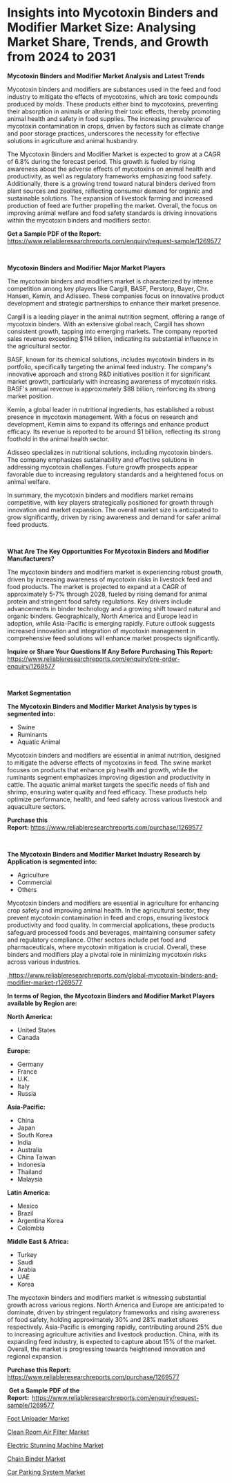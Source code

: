 <p><h1>Insights into Mycotoxin Binders and Modifier Market Size: Analysing Market Share, Trends, and Growth from 2024 to 2031</h1></p><p><strong>Mycotoxin Binders and Modifier Market Analysis and Latest Trends</strong></p>
<p><p>Mycotoxin binders and modifiers are substances used in the feed and food industry to mitigate the effects of mycotoxins, which are toxic compounds produced by molds. These products either bind to mycotoxins, preventing their absorption in animals or altering their toxic effects, thereby promoting animal health and safety in food supplies. The increasing prevalence of mycotoxin contamination in crops, driven by factors such as climate change and poor storage practices, underscores the necessity for effective solutions in agriculture and animal husbandry.</p><p>The Mycotoxin Binders and Modifier Market is expected to grow at a CAGR of 6.8% during the forecast period. This growth is fueled by rising awareness about the adverse effects of mycotoxins on animal health and productivity, as well as regulatory frameworks emphasizing food safety. Additionally, there is a growing trend toward natural binders derived from plant sources and zeolites, reflecting consumer demand for organic and sustainable solutions. The expansion of livestock farming and increased production of feed are further propelling the market. Overall, the focus on improving animal welfare and food safety standards is driving innovations within the mycotoxin binders and modifiers sector.</p></p>
<p><strong>Get a Sample PDF of the Report:&nbsp;</strong> <a href="https://www.reliableresearchreports.com/enquiry/request-sample/1269577?utm_campaign=1400&utm_medium=2&utm_source=Github&utm_content=ia&utm_term=30092024&utm_id=mycotoxin-binders-and-modifier">https://www.reliableresearchreports.com/enquiry/request-sample/1269577</a></p>
<p>&nbsp;</p>
<p><strong>Mycotoxin Binders and Modifier Major Market Players</strong></p>
<p><p>The mycotoxin binders and modifiers market is characterized by intense competition among key players like Cargill, BASF, Perstorp, Bayer, Chr. Hansen, Kemin, and Adisseo. These companies focus on innovative product development and strategic partnerships to enhance their market presence.</p><p>Cargill is a leading player in the animal nutrition segment, offering a range of mycotoxin binders. With an extensive global reach, Cargill has shown consistent growth, tapping into emerging markets. The company reported sales revenue exceeding $114 billion, indicating its substantial influence in the agricultural sector.</p><p>BASF, known for its chemical solutions, includes mycotoxin binders in its portfolio, specifically targeting the animal feed industry. The company's innovative approach and strong R&D initiatives position it for significant market growth, particularly with increasing awareness of mycotoxin risks. BASF's annual revenue is approximately $88 billion, reinforcing its strong market position.</p><p>Kemin, a global leader in nutritional ingredients, has established a robust presence in mycotoxin management. With a focus on research and development, Kemin aims to expand its offerings and enhance product efficacy. Its revenue is reported to be around $1 billion, reflecting its strong foothold in the animal health sector.</p><p>Adisseo specializes in nutritional solutions, including mycotoxin binders. The company emphasizes sustainability and effective solutions in addressing mycotoxin challenges. Future growth prospects appear favorable due to increasing regulatory standards and a heightened focus on animal welfare.</p><p>In summary, the mycotoxin binders and modifiers market remains competitive, with key players strategically positioned for growth through innovation and market expansion. The overall market size is anticipated to grow significantly, driven by rising awareness and demand for safer animal feed products.</p></p>
<p>&nbsp;</p>
<p><strong>What Are The Key Opportunities For Mycotoxin Binders and Modifier Manufacturers?</strong></p>
<p><p>The mycotoxin binders and modifiers market is experiencing robust growth, driven by increasing awareness of mycotoxin risks in livestock feed and food products. The market is projected to expand at a CAGR of approximately 5-7% through 2028, fueled by rising demand for animal protein and stringent food safety regulations. Key drivers include advancements in binder technology and a growing shift toward natural and organic binders. Geographically, North America and Europe lead in adoption, while Asia-Pacific is emerging rapidly. Future outlook suggests increased innovation and integration of mycotoxin management in comprehensive feed solutions will enhance market prospects significantly.</p></p>
<p><strong>Inquire or Share Your Questions If Any Before Purchasing This Report:</strong> <a href="https://www.reliableresearchreports.com/enquiry/pre-order-enquiry/1269577?utm_campaign=1400&utm_medium=2&utm_source=Github&utm_content=ia&utm_term=30092024&utm_id=mycotoxin-binders-and-modifier">https://www.reliableresearchreports.com/enquiry/pre-order-enquiry/1269577</a></p>
<p>&nbsp;</p>
<p><strong>Market Segmentation</strong></p>
<p><strong>The Mycotoxin Binders and Modifier Market Analysis by types is segmented into:</strong></p>
<p><ul><li>Swine</li><li>Ruminants</li><li>Aquatic Animal</li></ul></p>
<p><p>Mycotoxin binders and modifiers are essential in animal nutrition, designed to mitigate the adverse effects of mycotoxins in feed. The swine market focuses on products that enhance pig health and growth, while the ruminants segment emphasizes improving digestion and productivity in cattle. The aquatic animal market targets the specific needs of fish and shrimp, ensuring water quality and feed efficacy. These products help optimize performance, health, and feed safety across various livestock and aquaculture sectors.</p></p>
<p><strong>Purchase this Report:&nbsp;</strong><a href="https://www.reliableresearchreports.com/purchase/1269577?utm_campaign=1400&utm_medium=2&utm_source=Github&utm_content=ia&utm_term=30092024&utm_id=mycotoxin-binders-and-modifier">https://www.reliableresearchreports.com/purchase/1269577</a></p>
<p>&nbsp;</p>
<p><strong>The Mycotoxin Binders and Modifier Market Industry Research by Application is segmented into:</strong></p>
<p><ul><li>Agriculture</li><li>Commercial</li><li>Others</li></ul></p>
<p><p>Mycotoxin binders and modifiers are essential in agriculture for enhancing crop safety and improving animal health. In the agricultural sector, they prevent mycotoxin contamination in feed and crops, ensuring livestock productivity and food quality. In commercial applications, these products safeguard processed foods and beverages, maintaining consumer safety and regulatory compliance. Other sectors include pet food and pharmaceuticals, where mycotoxin mitigation is crucial. Overall, these binders and modifiers play a pivotal role in minimizing mycotoxin risks across various industries.</p></p>
<p><a href="https://www.reliableresearchreports.com/global-mycotoxin-binders-and-modifier-market-r1269577?utm_campaign=1400&utm_medium=2&utm_source=Github&utm_content=ia&utm_term=30092024&utm_id=mycotoxin-binders-and-modifier">&nbsp;https://www.reliableresearchreports.com/global-mycotoxin-binders-and-modifier-market-r1269577</a></p>
<p><strong>In terms of Region, the Mycotoxin Binders and Modifier Market Players available by Region are:</strong></p>
<p>
    <p> <strong> North America: </strong>
        <ul>
            <li>United States</li>
            <li>Canada</li>
        </ul>
        </p> 
    <p> <strong> Europe: </strong>
        <ul>
            <li>Germany</li>
            <li>France</li>
            <li>U.K.</li>
            <li>Italy</li>
            <li>Russia</li>
        </ul>
        </p> 
    <p> <strong> Asia-Pacific: </strong>
        <ul>
            <li>China</li>
            <li>Japan</li>
            <li>South Korea</li>
            <li>India</li>
            <li>Australia</li>
            <li>China Taiwan</li>
            <li>Indonesia</li>
            <li>Thailand</li>
            <li>Malaysia</li>
        </ul>
        </p> 
    <p> <strong> Latin America: </strong>
        <ul>
            <li>Mexico</li>
            <li>Brazil</li>
            <li>Argentina Korea</li>
            <li>Colombia</li>
        </ul>
        </p> 
    <p> <strong> Middle East & Africa: </strong>
        <ul>
            <li>Turkey</li>
            <li>Saudi</li>
            <li>Arabia</li>
            <li>UAE</li>
            <li>Korea</li>
        </ul>
    </p>
    </p>
<p><p>The mycotoxin binders and modifiers market is witnessing substantial growth across various regions. North America and Europe are anticipated to dominate, driven by stringent regulatory frameworks and rising awareness of food safety, holding approximately 30% and 28% market shares respectively. Asia-Pacific is emerging rapidly, contributing around 25% due to increasing agriculture activities and livestock production. China, with its expanding feed industry, is expected to capture about 15% of the market. Overall, the market is progressing towards heightened innovation and regional expansion.</p></p>
<p><strong>Purchase this Report: </strong><a href="https://www.reliableresearchreports.com/purchase/1269577?utm_campaign=1400&utm_medium=2&utm_source=Github&utm_content=ia&utm_term=30092024&utm_id=mycotoxin-binders-and-modifier">https://www.reliableresearchreports.com/purchase/1269577</a></p>
<p>&nbsp;<strong>Get a Sample PDF of the Report:&nbsp;&nbsp;</strong><a href="https://www.reliableresearchreports.com/enquiry/request-sample/1269577?utm_campaign=1400&utm_medium=2&utm_source=Github&utm_content=ia&utm_term=30092024&utm_id=mycotoxin-binders-and-modifier">https://www.reliableresearchreports.com/enquiry/request-sample/1269577</a></p>
<p><strong></strong></p>
<p><p><a href="https://issuu.com/reportprime-2/docs/foot-unloader-market-size-2030.pptx_855398a0dd4363?utm_campaign=1400&utm_medium=2&utm_source=Github&utm_content=ia&utm_term=30092024&utm_id=mycotoxin-binders-and-modifier">Foot Unloader Market</a></p><p><a href="https://www.linkedin.com/pulse/clean-room-air-filter-market-outlook-complete-industry-zbmie?utm_campaign=1400&utm_medium=2&utm_source=Github&utm_content=ia&utm_term=30092024&utm_id=mycotoxin-binders-and-modifier">Clean Room Air Filter Market</a></p><p><a href="https://issuu.com/reportprime-2/docs/electric-stunning-machine-market-si_d414b0d6f6934f?utm_campaign=1400&utm_medium=2&utm_source=Github&utm_content=ia&utm_term=30092024&utm_id=mycotoxin-binders-and-modifier">Electric Stunning Machine Market</a></p><p><a href="https://www.linkedin.com/pulse/future-innovation-global-chain-binder-market-growth-opportunities-jflxe?utm_campaign=1400&utm_medium=2&utm_source=Github&utm_content=ia&utm_term=30092024&utm_id=mycotoxin-binders-and-modifier">Chain Binder Market</a></p><p><a href="https://www.linkedin.com/pulse/charting-future-comprehensive-analysis-global-car-parking-zp4de?utm_campaign=1400&utm_medium=2&utm_source=Github&utm_content=ia&utm_term=30092024&utm_id=mycotoxin-binders-and-modifier">Car Parking System Market</a></p></p>